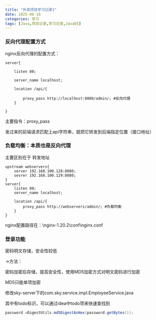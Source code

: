```yaml
---
title: "外卖项目学习记录1"
date: 2025-06-18
categories: 学习
tags: [Java,项目记录,学习记录,JavaEE]
---
```






### 反向代理配置方式

nginx反向代理的配置方式：

```
server{

	listen 80;

	server_name localhost;

	location /api/{

		proxy_pass http://localhost:8080/admin/; #反向代理
	}	

}
```



主要指令：proxy_pass

发过来的前端请求匹配上api字符串，就把它转发到后端指定位置（接口地址）

### 负载均衡：本质也是反向代理

主要区别在于   转发地址

```
upstream webservers{
	server 192.168.100.128:8080;
	sevrer 192.168.100.129:8080;
}
server{
	listen 80;
	server_name localhost;
	
	location /api/{
		proxy_pass http://webservers/admin/; #负载均衡
	}
}
```

nginx配置路径在：\nginx-1.20.2\conf\nginx.conf

### 登录功能

密码明文存储，安全性较低

->方法：

密码加密后存储，提高安全性，使用MD5加密方式对明文密码进行加密

MD5只能单项加密

修改sky-server下的com.sky.service.impl.EmployeeService.java

其中有todo标识，可以通过idea中todo项来快速查找到





```java
password =DigestUtils.md5DigestAsHex(password.getBytes());
```

